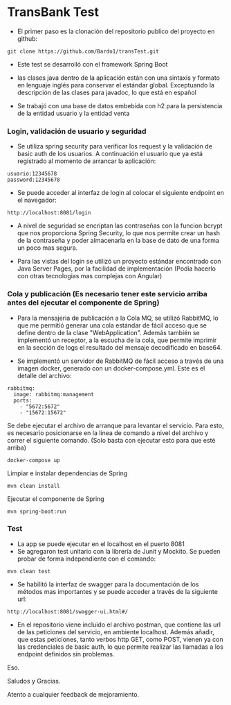 # TransBank Test 


* El primer paso es la clonación del repositorio publico del proyecto en github:
```
git clone https://github.com/Bardo1/transTest.git
```
* Este test se desarrolló con el framework Spring Boot

* las clases java dentro de la aplicación están con una sintaxis y formato en lenguaje inglés para conservar el estándar global. Exceptuando la descripción de las clases para javadoc, lo que está en español

* Se trabajó con una base de datos embebida con h2 para la persistencia de la entidad usuario y la entidad venta

### Login, validación de usuario y seguridad

* Se utiliza spring security para verificar los request y la validación de basic auth de los usuarios.
A continuación el usuario que ya está registrado al momento de arrancar la aplicación:
```
usuario:12345678
password:12345678
```
* Se puede acceder al interfaz de login al colocar el siguiente endpoint en el navegador:
```
http://localhost:8081/login
```
* A nivel de seguridad se encriptan las contraseñas con la funcion bcrypt que nos proporciona Spring Security, lo que nos permite crear un hash de la contraseña y poder almacenarla en la base de dato de una forma un poco mas segura.

* Para las vistas del login se utilizó un proyecto estándar encontrado con Java Server Pages, por la facilidad de implementación (Podia hacerlo con otras tecnologias mas complejas con Angular)

### Cola y publicación (Es necesario tener este servicio arriba antes del ejecutar el componente de Spring)

* Para la mensajeria de publicación a la Cola MQ, se utilizó RabbitMQ, lo que me permitió generar una cola estándar de fácil acceso que se define dentro de la clase "WebApplication". Además también se implementó un receptor, a la escucha de la cola, que permite imprimir en la sección de logs el resultado del mensaje decodificado en base64.

* Se implementó un servidor de RabbitMQ de fácil acceso a través de una imagen docker, generado con un docker-compose.yml.
Este es el detalle del archivo:
```
rabbitmq:
  image: rabbitmq:management
  ports:
    - "5672:5672"
    - "15672:15672"
```
Se debe ejecutar el archivo de arranque para levantar el servicio. Para esto, es necesario posicionarse en la linea de comando a nivel del archivo y correr el siguiente comando.
(Solo basta con ejecutar esto para que esté arriba)
```
docker-compose up
```
Limpiar e instalar dependencias de Spring
```
mvn clean install
```
Ejecutar el componente de Spring
```
mvn spring-boot:run
```

### Test

* La app se puede ejecutar en el localhost en el puerto 8081
* Se agregaron test unitario con la librería de Junit y Mockito. Se pueden probar de forma independiente con el comando:
```
mvn clean test
```
* Se habilitó la interfaz de swagger para la documentación de los métodos mas importantes y se puede acceder a través de la siguiente url: 
```
http://localhost:8081/swagger-ui.html#/
```
* En el repositorio viene incluido el archivo postman, que contiene las url de las peticiones del servicio, en ambiente localhost.
Además añadir, que estas peticiones, tanto verbos http GET, como POST, vienen ya con las credenciales de basic auth, lo que permite realizar las llamadas
a los endpoint definidos sin problemas.


Eso.

Saludos y Gracias.

Atento a cualquier feedback de mejoramiento.
